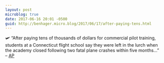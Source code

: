 ```yaml
---
layout: post
microblog: true
date: 2017-06-16 20:01 -0500
guid: http://benhager.micro.blog/2017/06/17/after-paying-tens.html
---
```

🛩 “After paying tens of thousands of dollars for commercial pilot training, students at a Connecticut flight school say they were left in the lurch when the academy closed following two fatal plane crashes within five months…” – [AP](http://hosted.ap.org/dynamic/stories/U/US_TRAINING_FLIGHT_CRASH_ACADEMY?SITE=VAPET&TEMPLATE=DEFAULT&CTIME=2017-06-15-13-19-05)
